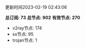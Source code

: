 更新时间2023-02-19 02:43:06

**总订阅: 73**
**总节点: 902**
**有效节点: 270**
- v2ray节点: 174
- ss节点: 95
- trojan节点: 1
